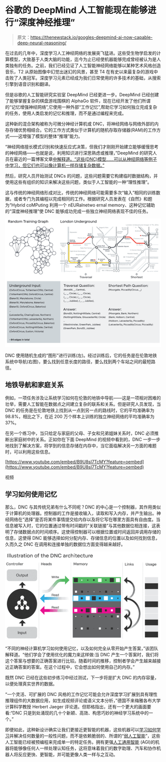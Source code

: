 # 谷歌的 DeepMind 人工智能现在能够进行“深度神经推理”

> 原文：<https://thenewstack.io/googles-deepmind-ai-now-capable-deep-neural-reasoning/>

在过去的几年中，深度学习人工神经网络的发展突飞猛进。这些受生物学启发的计算模型，大致基于人类大脑的功能，迄今为止已经使机器能够完成曾经被认为是人类独有的任务。之前，我们已经见证了人工智能神经网络能够以某种艺术风格创造音乐，T2 从原始图像中幻觉出迷幻的风景，甚至 T4 在有史以来最复杂的游戏中击败了人类冠军。深度学习元素已经成为我们日常使用的许多技术的基础，从搜索引擎到语音识别和翻译。

但是谷歌的人工智能研究实验室 DeepMind 已经更进一步。DeepMind 已经创建了能够掌握复杂的棋盘游戏围棋的 AlphaGo 软件，现在已经开发了他们所谓的“记忆增强神经网络”,它使用一种外部“工作记忆”,帮助它学习如何独立完成复杂的任务，使用人类启发的记忆和推理，而不是通过编程来完成。

这种新的混合架构被称为可微分神经计算机或 DNC，将神经网络与网络外部的内存存储优势相结合。它的工作方式类似于计算机的随机存取存储器(RAM)的工作方式——这增强了模型的整体“推理”能力。

“神经网络擅长模式识别和快速反应式决策，但我们才刚刚开始建立能够缓慢思考的神经网络——也就是说，利用知识进行深思熟虑或推理，”DeepMind 的研究人员在最近的一篇博客文章[中解释道。“这些(DNC)模型……可以从神经网络等例子中学习，但它们也可以像计算机一样存储复杂数据。”](https://deepmind.com/blog/differentiable-neural-computers/)

然后，研究人员开始测试 DNCs 的问题，这些问题需要它构建临时数据结构，并使用这些有组织的知识来解决这些问题，类似于人工智能的一种“理性推理”。

这与传统的神经网络形成对比，传统的神经网络可能需要多次“输入”相同的训练数据，或者专门为其编程以完成相同的工作。根据研究人员发表在《自然》和题为“Hybrid coMPuting 利用一个 nEURalnetwo ernal memory、这种记忆辅助的“深度神经推理”使 DNC 能够成功完成一些独立神经网络表现不佳的任务。

![The DNC was trainted using randomly produced "graphs" (left). After training, it was tasked with navigating the London subway system (right), either finding a path of any length, as well as the shortest path between two stations. ](img/016a5e4016a67105ce667c1ab553ff56.png)

DNC 使用随机生成的“图形”进行训练(左)。经过训练后，它的任务是在伦敦地铁系统中导航(右图)，要么找到任意长度的路径，要么找到两个车站之间的最短路径。

## 地铁导航和家庭关系

例如，一项任务涉及让系统学习如何在伦敦的地铁中导航——这是一项相对困难的壮举，需要人工智能在数据点之间建立复杂的联系和关系。但是研究人员发现，当 DNC 的任务是在伦敦地铁上找到从一点到另一点的路线时，它的平均准确率为 98.8%，相比之下，在近 200 万个样本上训练的独立神经网络的平均准确率为 37%。

在另一个练习中，当只给定与家庭的父母、子女和兄弟姐妹关系时，DNC 必须推断出家庭树中的关系。正如你在下面 DeepMind 的视频中看到的，DNC 一步一步地找到了解决方案，将学到的信息存储在内存中，当它面临解决另一方面的难题时，可以利用这些信息。

[https://www.youtube.com/embed/B9U8sI7TcMY?feature=oembed](https://www.youtube.com/embed/B9U8sI7TcMY?feature=oembed)

视频

## 学习如何使用记忆

那么，DNC 与其传统兄弟有什么不同呢？DNC 的中心是一个控制器，其作用类似于计算机的处理器。控制器的工作是接收输入，读取和写入内存，并产生输出。神经网络在“选择”是否将某件事情提交给内存以及将它写在哪里方面具有自由度。当信息被写入时，它的位置通过带有时间戳的“关联链接”与其他数据位相连接，这表明了存储数据点的时间顺序。这使得控制器可以根据位置或时间返回并调用存储的信息，这使得 DNC 能够选择如何分配内存、存储信息的位置以及如何找到信息，久而久之 DNC 在调用和连接单独的数据位方面变得越来越好。

![google-deepmind-differentiable-neural-computer-2](img/42b063b75d6a67596bfb5ec0022c7c48.png)

“不同的神经计算机学习如何使用记忆，以及如何完全从零开始产生答案，”该团队解释道。“他们学会了使用优化的魔力来这样做:当 DNC 产生一个答案时，我们将这个答案与想要的正确答案进行比较。随着时间的推移，控制者学会产生越来越接近正确答案的答案。在这个过程中，它会想出如何使用自己的内存。”

既然 DNC 已经在这些初步练习中经过测试，下一步将是扩大 DNC 的内存容量，以便处理真实世界的数据。

“一个灵活、可扩展的 DNC 风格的工作记忆可能会允许深度学习扩展到具有理性推理组件的大数据应用，如生成视频评论或语义文本分析，”德国不来梅雅各布大学计算科学教授 Herbert Jaeger 评论道。但耶格指出，还有一个更大的画面要看:“DNC 只是到处涌现的几十个新颖、高效、构思巧妙的神经学习系统中的一个。”

即便如此，这种新设计确实让我们更接近更智能的机器，这些机器可以[学习如何学习](https://thenewstack.io/machines-learn-learn-like-humans-new-breakthrough-algorithm/)并解决任何数量的一般性问题，而不是依赖脆弱的、所谓的“[弱人工智能](https://en.wikipedia.org/wiki/Weak_AI)”，这些人工智能已经被预编程来完成单一的特定任务。拥有更强[人工通用智能](https://en.wikipedia.org/wiki/Artificial_general_intelligence) (AGI)的机器将能够像任何人一样处理认知任务，这将意味着我们的数字助理、汽车和协作机器人将反应更快、更智能，并可能更像人类一样与之互动。

<svg xmlns:xlink="http://www.w3.org/1999/xlink" viewBox="0 0 68 31" version="1.1"><title>Group</title> <desc>Created with Sketch.</desc></svg>